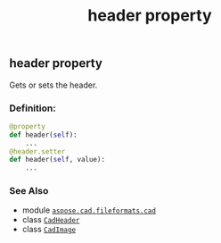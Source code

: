 ﻿---
title: header property
second_title: Aspose.CAD for Python via .NET API References
description: 
type: docs
weight: 310
url: /python-net/aspose.cad.fileformats.cad/cadimage/header/
is_root: false
---

## header property


Gets or sets the header.
### Definition:
```python
@property
def header(self):
    ...
@header.setter
def header(self, value):
    ...
```

### See Also
* module [`aspose.cad.fileformats.cad`](../../)
* class [`CadHeader`](/cad/python-net/aspose.cad.fileformats.cad.cadobjects/cadheader)
* class [`CadImage`](/cad/python-net/aspose.cad.fileformats.cad/cadimage)
